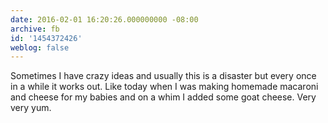 ```yaml
---
date: 2016-02-01 16:20:26.000000000 -08:00
archive: fb
id: '1454372426'
weblog: false
---
```


Sometimes I have crazy ideas and usually this is a disaster but every once in a while it works out. Like today when I was making homemade macaroni and cheese for my babies and on a whim I added some goat cheese. Very very yum.
